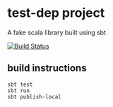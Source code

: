 # test-dep project
A fake scala library built using sbt

[![Build Status](http://10.226.226.37:8801/buildStatus/icon?job=test-dep)](http://10.226.226.37:8801/job/test-dep/)

## build instructions

```
sbt test
sbt run
sbt publish-local
```

